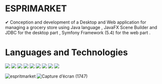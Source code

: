 # ESPRIMARKET
✔ Conception and development of a Desktop and Web application for managing a grocery store using Java language , JavaFX Scene Builder and JDBC for the desktop part , Symfony Framework (5.4) for the web part .
<br>
# Languages and Technologies
![](https://img.shields.io/badge/CSS3-1572B6?style=for-the-badge&logo=css3&logoColor=white)
![](https://img.shields.io/badge/HTML5-E34F26?style=for-the-badge&logo=html5&logoColor=white)
![](https://img.shields.io/badge/JavaScript-323330?style=for-the-badge&logo=javascript&logoColor=F7DF1E)
![](https://img.shields.io/badge/Symfony-000000?style=for-the-badge&logo=symfony&logoColor=white)
![](https://img.shields.io/badge/PHP-777BB4?style=for-the-badge&logo=php&logoColor=white)
![](https://img.shields.io/badge/VSCode-0078D4?style=for-the-badge&logo=visual%20studio%20code&logoColor=white)
![](https://img.shields.io/badge/MySQL-005C84?style=for-the-badge&logo=mysql&logoColor=white)
![](https://img.shields.io/badge/IntelliJ_IDEA-000000.svg?style=for-the-badge&logo=intellij-idea&logoColor=white)
![](https://img.shields.io/badge/Java-ED8B00?style=for-the-badge&logo=openjdk&logoColor=white)

![espritmarket](https://github.com/user-attachments/assets/1832f476-21dd-4562-bdae-4e7c68074f29)
![Capture d’écran (1747)](https://github.com/user-attachments/assets/71f2fec7-ebba-4a4d-a69e-08f9f6f9b66c)
